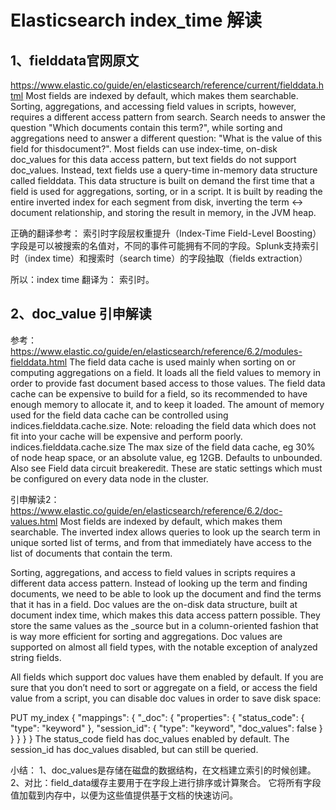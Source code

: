 # Elasticsearch index_time 解读

## 1、fielddata官网原文
https://www.elastic.co/guide/en/elasticsearch/reference/current/fielddata.html
Most fields are indexed by default, which makes them searchable. Sorting, aggregations, and accessing field values in scripts, however, requires a different access pattern from search.
Search needs to answer the question "Which documents contain this term?", while sorting and aggregations need to answer a different question: "What is the value of this field for thisdocument?".
Most fields can use index-time, on-disk doc_values for this data access pattern, but text fields do not support doc_values.
Instead, text fields use a query-time in-memory data structure called fielddata. This data structure is built on demand the first time that a field is used for aggregations, sorting, or in a script. It is built by reading the entire inverted index for each segment from disk, inverting the term ↔︎ document relationship, and storing the result in memory, in the JVM heap.

正确的翻译参考：
索引时字段层权重提升（Index-Time Field-Level Boosting）
字段是可以被搜索的名值对，不同的事件可能拥有不同的字段。Splunk支持索引时（index time）和搜索时（search time）的字段抽取（fields extraction）

所以：index time 翻译为： 索引时。

## 2、doc_value 引申解读
参考：https://www.elastic.co/guide/en/elasticsearch/reference/6.2/modules-fielddata.html
The field data cache is used mainly when sorting on or computing aggregations on a field. It loads all the field values to memory in order to provide fast document based access to those values. The field data cache can be expensive to build for a field, so its recommended to have enough memory to allocate it, and to keep it loaded.
The amount of memory used for the field data cache can be controlled using indices.fielddata.cache.size. Note: reloading the field data which does not fit into your cache will be expensive and perform poorly.
indices.fielddata.cache.size
The max size of the field data cache, eg 30% of node heap space, or an absolute value, eg 12GB. Defaults to unbounded. Also see Field data circuit breakeredit.
These are static settings which must be configured on every data node in the cluster.

引申解读2：
https://www.elastic.co/guide/en/elasticsearch/reference/6.2/doc-values.html
Most fields are indexed by default, which makes them searchable. The inverted index allows queries to look up the search term in unique sorted list of terms, and from that immediately have access to the list of documents that contain the term.

Sorting, aggregations, and access to field values in scripts requires a different data access pattern. Instead of looking up the term and finding documents, we need to be able to look up the document and find the terms that it has in a field.
Doc values are the on-disk data structure, built at document index time, which makes this data access pattern possible. They store the same values as the _source but in a column-oriented fashion that is way more efficient for sorting and aggregations. Doc values are supported on almost all field types, with the notable exception of analyzed string fields.


All fields which support doc values have them enabled by default. If you are sure that you don’t need to sort or aggregate on a field, or access the field value from a script, you can disable doc values in order to save disk space:

PUT my_index
{
  "mappings": {
    "_doc": {
      "properties": {
        "status_code": { 
          "type":       "keyword"
        },
        "session_id": { 
          "type":       "keyword",
          "doc_values": false
        }
      }
    }
  }
}
The status_code field has doc_values enabled by default.
The session_id has doc_values disabled, but can still be queried.

小结：
1、doc_values是存储在磁盘的数据结构，在文档建立索引的时候创建。
2、对比：field_data缓存主要用于在字段上进行排序或计算聚合。 它将所有字段值加载到内存中，以便为这些值提供基于文档的快速访问。
